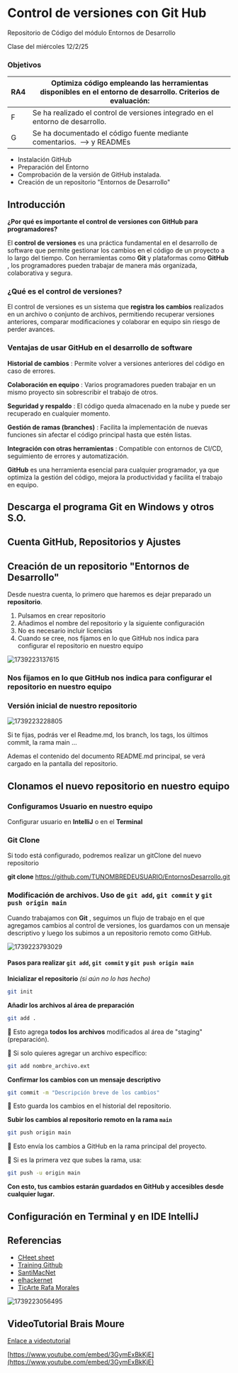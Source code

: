 # Control de versiones con Git Hub

Repositorio de Código del módulo Entornos de Desarrollo

Clase del miércoles 12/2/25

### Objetivos

| RA4 | Optimiza código empleando las herramientas disponibles en el entorno de desarrollo. Criterios de evaluación: |
| --- | -------------------------------------------------------------------------------------------------------------- |
| F   | Se ha realizado el control de versiones integrado en el entorno de desarrollo.                                 |
| G   | Se ha documentado el código fuente mediante comentarios.  --> y READMEs                                      |

- Instalación GitHub
- Preparación del Entorno
- Comprobación de la versión de GitHub instalada.
- Creación de un repositorio "Entornos de Desarrollo"

## Introducción

**¿Por qué es importante el control de versiones con GitHub para programadores?**

El **control de versiones** es una práctica fundamental en el desarrollo de software que permite gestionar los cambios en el código de un proyecto a lo largo del tiempo. Con herramientas como **Git** y plataformas como  **GitHub** , los programadores pueden trabajar de manera más organizada, colaborativa y segura.

### **¿Qué es el control de versiones?**

El control de versiones es un sistema que **registra los cambios** realizados en un archivo o conjunto de archivos, permitiendo recuperar versiones anteriores, comparar modificaciones y colaborar en equipo sin riesgo de perder avances.

### **Ventajas de usar GitHub en el desarrollo de software**

**Historial de cambios** : Permite volver a versiones anteriores del código en caso de errores.

**Colaboración en equipo** : Varios programadores pueden trabajar en un mismo proyecto sin sobrescribir el trabajo de otros.

**Seguridad y respaldo** : El código queda almacenado en la nube y puede ser recuperado en cualquier momento.

**Gestión de ramas (branches)** : Facilita la implementación de nuevas funciones sin afectar el código principal hasta que estén listas.

**Integración con otras herramientas** : Compatible con entornos de CI/CD, seguimiento de errores y automatización.

**GitHub** es una herramienta esencial para cualquier programador, ya que optimiza la gestión del código, mejora la productividad y facilita el trabajo en equipo.

## Descarga el programa Git en Windows y otros S.O.

## Cuenta GitHub, Repositorios y Ajustes

## Creación de un repositorio "Entornos de Desarrollo"

Desde nuestra cuenta, lo primero que haremos es dejar preparado un **repositorio**.

1. Pulsamos en crear repositorio
2. Añadimos el nombre del repositorio y la siguiente configuración
3. No es necesario incluir licencias
4. Cuando se cree, nos fijamos en lo que GitHub nos indica para configurar el repositorio en nuestro equipo

![1739223137615](image/entornos/1739223137615.png)

### Nos fijamos en lo que GitHub nos indica para configurar el repositorio en nuestro equipo

### Versión inicial de nuestro repositorio

![1739223228805](image/entornos/1739223228805.png)

Si te fijas, podrás ver el Readme.md, los branch, los tags, los últimos commit, la rama main ...

Ademas el contenido del documento README.md principal, se verá cargado en la pantalla del repositorio.

## Clonamos el nuevo repositorio en nuestro equipo

### Configuramos Usuario en nuestro equipo

Configurar usuario en **IntelliJ** o en el **Terminal**

### Git Clone

Si todo está configurado, podremos realizar un gitClone del nuevo repositorio

**git clone** https://github.com/TUNOMBREDEUSUARIO/EntornosDesarrollo.git

### Modificación de archivos. **Uso de `git add`, `git commit` y `git push origin main`**

Cuando trabajamos con  **Git** , seguimos un flujo de trabajo en el que agregamos cambios al control de versiones, los guardamos con un mensaje descriptivo y luego los subimos a un repositorio remoto como GitHub.

![1739223793029](image/entornos/1739223793029.png)

#### **Pasos para realizar `git add`, `git commit` y `git push origin main`**

**Inicializar el repositorio** *(si aún no lo has hecho)*

```bash
git init
```

**Añadir los archivos al área de preparación**

```bash
git add .
```

🔹 Esto agrega **todos los archivos** modificados al área de "staging" (preparación).

🔹 Si solo quieres agregar un archivo específico:

```bash
git add nombre_archivo.ext
```

**Confirmar los cambios con un mensaje descriptivo**

```bash
git commit -m "Descripción breve de los cambios"
```

🔹 Esto guarda los cambios en el historial del repositorio.

**Subir los cambios al repositorio remoto en la rama `main`**

```bash
git push origin main
```

🔹 Esto envía los cambios a GitHub en la rama principal del proyecto.

🔹 Si es la primera vez que subes la rama, usa:

```bash
git push -u origin main
```

**Con esto, tus cambios estarán guardados en GitHub y accesibles desde cualquier lugar.**

## Configuración en Terminal y en IDE IntelliJ

## Referencias

* [CHeet sheet](https://education.github.com/git-cheat-sheet-education.pdf)
* [Training Github](https://training.github.com/downloads/es_ES/github-git-cheat-sheet.pdf)
* [SantiMacNet](https://santimacnet.wordpress.com/2018/01/05/git-trabajando-con-git-dia-a-dia-visual-studio/)
* [elhackernet](https://x.com/elhackernet/status/1479209409465229313)
* [TicArte Rafa Morales](https://www.ticarte.com/contenido/control-de-versiones-con-git)

![1739223056495](image/entornos/1739223056495.png)

## VideoTutorial Brais Moure

[Enlace a videotutorial](https://www.youtube.com/embed/3GymExBkKjE)

[https://www.youtube.com/embed/3GymExBkKjE](https://www.youtube.com/embed/3GymExBkKjE)
